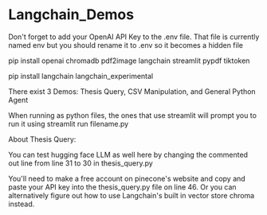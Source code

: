 # Langchain_Demos

Don't forget to add your OpenAI API Key to the .env file. That file is currently named env but you should rename it to .env so it becomes a hidden file

pip install openai chromadb pdf2image langchain streamlit pypdf tiktoken

pip install langchain langchain_experimental

There exist 3 Demos: Thesis Query, CSV Manipulation, and General Python Agent

When running as python files, the ones that use streamlit will prompt you to run it using streamlit run filename.py



About Thesis Query:

You can test hugging face LLM as well here by changing the commented out line from line 31 to 30 in  thesis_query.py

You'll need to make a free account on pinecone's website and copy and paste your API key into the thesis_query.py file on line 46. Or you can alternatively figure out how to use Langchain's built in vector store chroma instead. 
